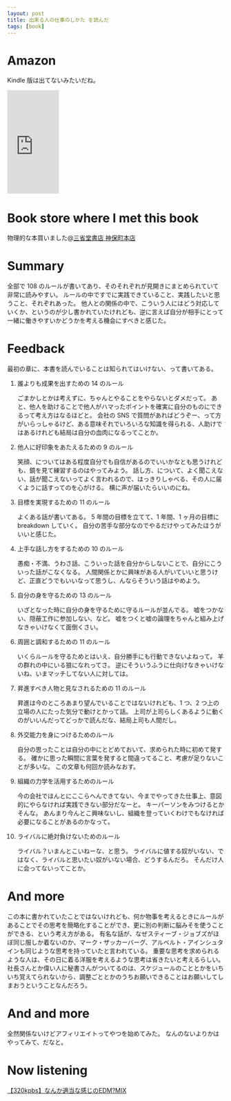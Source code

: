 ```yaml
---
layout: post
title: 出来る人の仕事のしかた を読んだ
tags: [book]
---
```


# Amazon
Kindle 版は出てないみたいだね。

<iframe src="http://rcm-fe.amazon-adsystem.com/e/cm?lt1=_blank&bc1=FFFFFF&IS2=1&npa=1&bg1=FFFFFF&fc1=000000&lc1=0000FF&t=shakeren20-22&o=9&p=8&l=as1&m=amazon&f=ifr&ref=qf_sp_asin_til&asins=479931260X" style="width:120px;height:240px;" scrolling="no" marginwidth="0" marginheight="0" frameborder="0"></iframe>

# Book store where I met this book
物理的な本買いました@[三省堂書店 神保町本店](http://www.books-sanseido.co.jp/shop/kanda.html)

# Summary
全部で 108 のルールが書いてあり、そのそれぞれが見開きにまとめられていて非常に読みやすい。
ルールの中ですでに実践できていること、実践したいと思うこと、それぞれあった。
他人との関係の中で、こういう人にはどう対応していくか、というのが少し書かれていたけれども、逆に言えば自分が相手にとって一緒に働きやすいかどうかを考える機会にすべきと感じた。

# Feedback
最初の章に、本書を読んでいることは知られてはいけない、って書いてある。

1. 誰よりも成果を出すための 14 のルール

	ごまかしとかは考えずに、ちゃんとやることをやらないとダメだって。
	あと、他人を助けることで他人がハマったポイントを確実に自分のものにできるって考え方はなるほどと。
	会社の SNS で質問があればどうぞー、って方がいらっしゃるけど、ある意味それでいろいろな知識を得られる、人助けではあるけれども結局は自分の血肉になるってことか。

1. 他人に好印象をあたえるための 9 のルール

	笑顔、についてはある程度自分でも自信があるのでいいかなとも思うけれども、鏡を見て練習するのはやってみよう。
	話し方、について、よく聞こえない、話が聞こえないってよく言われるので、はっきりしゃべる、その人に届くように話すってのを心がける。
	横に声が届いたらいいのにね。

1. 目標を実現するための 11 のルール

	よくある話が書いてある。
	5 年間の目標を立てて、1 年間、1 ヶ月の目標に breakdown していく。
	自分の苦手な部分なのでやるだけやってみたほうがいいと感じた。

1. 上手な話し方をするための 10 のルール

	愚痴・不満、うわさ話、こういった話を自分からしないことで、自分にこういった話がこなくなる。
	人間関係とかに興味がある人がいていいと思うけど、正直どうでもいいなって思うし、んならそういう話はやめよう。

1. 自分の身を守るための 13 のルール

	いざとなった時に自分の身を守るために守るルールが並んでる。
	嘘をつかない、隠蔽工作に参加しない、など。
	嘘をつくと嘘の論理をちゃんと組み上げなきゃいけなくて面倒くさい。

1. 周囲と調和するための 11 のルール

	いくらルールを守るためとはいえ、自分勝手にも行動できないよねって。
	羊の群れの中にいる狼になれってさ。
	逆にそういうふうに仕向けなきゃいけないね、いまマッチしてない人に対しては。

1. 昇進すべき人物と見なされるための 11 のルール

	昇進は今のところあまり望んでいることではないけれども、1 つ、2 つ上の立場の人にたった気分で動けとかって話。
	上司が上司らしくあるように動くのがいいんだってどっかで読んだな、結局上司も人間だし。

1. 外交能力を身につけるためのルール

	自分の思ったことは自分の中にとどめておいて、求められた時に初めて発する。
	確かに思った瞬間に言葉を発すると間違ってること、考慮が足りないことが多いな。
	この文章も何回か読みなおす。

1. 組織の力学を活用するためのルール

	今の会社でほんとにここらへんできてない、今までやってきた仕事上、意図的にやらなければ実践できない部分だなーと。
	キーパーソンをみつけるとかそんな。
	あんまり今んとこ興味ないし、組織を登っていくわけでもなければ必要になることがあるのかなって。

1. ライバルに絶対負けないためのルール

	ライバル？いまんとこいねーな、と思う。
	ライバルに値する奴がいない、ではなく、ライバルと思いたい奴がいない場合、どうするんだろ。
	そんだけ人に会ってないってことか。

# And more

この本に書かれていたことではないけれども、何か物事を考えるときにルールがあることでその思考を簡略化することができ、更に別の判断に脳みそを使うことができる、という考え方がある。
有名な話が、なぜスティーブ・ジョブズがほぼ同じ服しか着ないのか、マーク・ザッカーバーグ、アルベルト・アインシュタインも同じような思考を持っていたと言われている。
重要な思考を求められるような人は、その日に着る洋服を考えるような思考は省きたいと考えるらしい。
社長さんとか偉い人に秘書さんがついてるのは、スケジュールのこととかをいちいち覚えてられないから、調整ごととかのうちお願いできることはお願いしてしまおうということなんだろう。

# And and more

全然関係ないけどアフィリエイトってやつを始めてみた。
なんのないよりかはやってみて、だなと。

# Now listening
[【320kpbs】なんか適当な感じのEDM?MIX](http://www.nicovideo.jp/watch/sm25735804)
